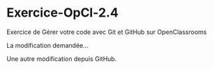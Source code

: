 # Exercice-OpCl-2.4
Exercice de Gérer votre code avec Git et GitHub sur OpenClassrooms

La modification demandée...

Une autre modification depuis GitHub.
